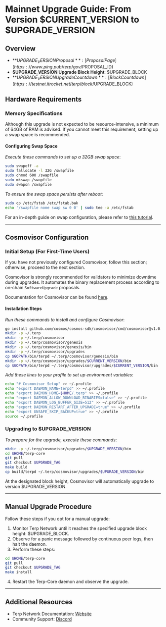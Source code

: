 # Mainnet Upgrade Guide: From Version $CURRENT_VERSION to $UPGRADE_VERSION

## Overview

- **$UPGRADE_VERSION Proposal**: [Proposal Page](https://www.ping.pub/terp/gov/$PROPOSAL_ID)
- **$UPGRADE_VERSION Upgrade Block Height**: $UPGRADE_BLOCK
- **$UPGRADE_VERSION Upgrade Countdown**: [Block Countdown](https://testnet.itrocket.net/terp/block/$UPGRADE_BLOCK)

## Hardware Requirements

### Memory Specifications

Although this upgrade is not expected to be resource-intensive, a minimum of 64GB of RAM is advised. If you cannot meet this requirement, setting up a swap space is recommended.

#### Configuring Swap Space

*Execute these commands to set up a 32GB swap space*:

```sh
sudo swapoff -a
sudo fallocate -l 32G /swapfile
sudo chmod 600 /swapfile
sudo mkswap /swapfile
sudo swapon /swapfile
```

*To ensure the swap space persists after reboot*:

```sh
sudo cp /etc/fstab /etc/fstab.bak
echo '/swapfile none swap sw 0 0' | sudo tee -a /etc/fstab
```

For an in-depth guide on swap configuration, please refer to [this tutorial](https://www.digitalocean.com/community/tutorials/how-to-add-swap-space-on-ubuntu-20-04).

---

## Cosmovisor Configuration

### Initial Setup (For First-Time Users)

If you have not previously configured Cosmovisor, follow this section; otherwise, proceed to the next section.

Cosmovisor is strongly recommended for validators to minimize downtime during upgrades. It automates the binary replacement process according to on-chain `SoftwareUpgrade` proposals.

Documentation for Cosmovisor can be found [here](https://docs.cosmos.network/main/tooling/cosmovisor).

#### Installation Steps

*Run these commands to install and configure Cosmovisor*:

```sh
go install github.com/cosmos/cosmos-sdk/cosmovisor/cmd/cosmovisor@v1.0.0
mkdir -p ~/.terp
mkdir -p ~/.terp/cosmovisor
mkdir -p ~/.terp/cosmovisor/genesis
mkdir -p ~/.terp/cosmovisor/genesis/bin
mkdir -p ~/.terp/cosmovisor/upgrades
cp $GOPATH/bin/terpd ~/.terp/cosmovisor/genesis/bin
mkdir -p ~/.terp/cosmovisor/upgrades/$CURRENT_VERSION/bin
cp $GOPATH/bin/terpd ~/.terp/cosmovisor/upgrades/$CURRENT_VERSION/bin
```

*Add these lines to your profile to set up environment variables*:

```sh
echo "# Cosmovisor Setup" >> ~/.profile
echo "export DAEMON_NAME=terpd" >> ~/.profile
echo "export DAEMON_HOME=$HOME/.terp" >> ~/.profile
echo "export DAEMON_ALLOW_DOWNLOAD_BINARIES=false" >> ~/.profile
echo "export DAEMON_LOG_BUFFER_SIZE=512" >> ~/.profile
echo "export DAEMON_RESTART_AFTER_UPGRADE=true" >> ~/.profile
echo "export UNSAFE_SKIP_BACKUP=true" >> ~/.profile
source ~/.profile
```

### Upgrading to $UPGRADE_VERSION

*To prepare for the upgrade, execute these commands*:

```sh
mkdir -p ~/.terp/cosmovisor/upgrades/$UPGRADE_VERSION/bin
cd $HOME/terp-core
git pull
git checkout $UPGRADE_TAG
make build
cp build/terpd ~/.terp/cosmovisor/upgrades/$UPGRADE_VERSION/bin
```

At the designated block height, Cosmovisor will automatically upgrade to version $UPGRADE_VERSION.

---

## Manual Upgrade Procedure

Follow these steps if you opt for a manual upgrade:

1. Monitor Terp Network until it reaches the specified upgrade block height: $UPGRADE_BLOCK.
2. Observe for a panic message followed by continuous peer logs, then halt the daemon.
3. Perform these steps:

```sh
cd $HOME/terp-core
git pull
git checkout $UPGRADE_TAG
make install
```

4. Restart the Terp-Core daemon and observe the upgrade.

---

## Additional Resources

- Terp Network Documentation: [Website](https://docs.terp.network)
- Community Support: [Discord](https://discord.gg/pAxjcFnAFH)
